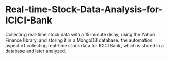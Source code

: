 # Real-time-Stock-Data-Analysis-for-ICICI-Bank
Collecting real-time stock data with a 15-minute delay, using the Yahoo Finance library, and storing it in a MongoDB database. 
the automation aspect of collecting real-time stock data for ICICI Bank, which is stored in a database and later analyzed.
